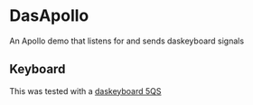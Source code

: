 # DasApollo

An Apollo demo that listens for and sends daskeyboard signals

## Keyboard

This was tested with a [daskeyboard 5QS](https://www.daskeyboard.com/p/5qs-smart-rgb-mechanical-keyboard/)
